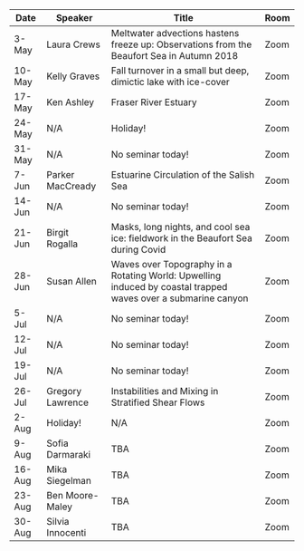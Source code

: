 Date  |  Speaker                                            |  Title                                                                                                |  Room
---------|-----------------------------------------------------|---------------------------------------------------------------------------------------------------------------------|------
3-May   |  Laura Crews                                             |  Meltwater advections hastens freeze up: Observations from the Beaufort Sea in Autumn 2018                                                                                           |  Zoom
10-May   |  Kelly Graves                                             |  Fall turnover in a small but deep, dimictic lake with ice-cover                                                                                          |  Zoom
17-May   | Ken Ashley                                             |  Fraser River Estuary                                                                                          |  Zoom
24-May   |  N/A                                             |  Holiday!                                                                                           |  Zoom
31-May   |  N/A                                             |  No seminar today!                                                                                           |  Zoom
7-Jun   |  Parker MacCready                                             |  Estuarine Circulation of the Salish Sea                                                                                           |  Zoom
14-Jun   |  N/A                                           |  No seminar today!                                                                                           |  Zoom
21-Jun   |  Birgit Rogalla                                             |  Masks, long nights, and cool sea ice: fieldwork in the Beaufort Sea during Covid                                                                                           |  Zoom
28-Jun   |  Susan Allen                                             |  Waves over Topography in a Rotating World: Upwelling induced by coastal trapped waves over a submarine canyon                                                                                           |  Zoom
5-Jul   |  N/A                                             |  No seminar today!                                                                                           |  Zoom
12-Jul   |  N/A                                             |  No seminar today!                                                                                          |  Zoom
19-Jul   |  N/A                                             |  No seminar today!                                                                                           |  Zoom
26-Jul   |  Gregory Lawrence                                            |  Instabilities and Mixing in Stratified Shear Flows                                                                                           |  Zoom
2-Aug   |  Holiday!                                             |  N/A                                                                                           |  Zoom
9-Aug   |  Sofia Darmaraki                                             |  TBA                                                                                           |  Zoom
16-Aug   |  Mika Siegelman                                             |  TBA                                                                                           |  Zoom
23-Aug   |  Ben Moore-Maley                                             |  TBA                                                                                           |  Zoom
30-Aug   |  Silvia Innocenti                                             |  TBA                                                                                          |  Zoom